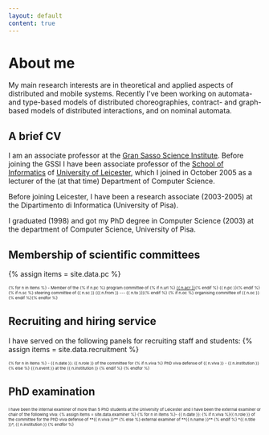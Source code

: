 ```yaml
---
layout: default
content: true
---
```


# About me

My main research interests are in theoretical and applied aspects of
distributed and mobile systems. Recently I've been working on
automata- and type-based models of distributed choreographies,
contract- and graph-based models of distributed interactions, and on
nominal automata.


## A brief CV

I am an associate professor at the [Gran Sasso Science
Institute](http://www.gssi.it).  Before joining the GSSI I have been
associate professor of the [School of
Informatics](https://cs.le.ac.uk/) of [University of
Leicester](https://www.le.ac.uk), which I joined in October 2005 as a
lecturer of the (at that time) Department of Computer Science.  

Before joining Leicester, I have been a research associate (2003-2005)
at the Dipartimento di Informatica (University of Pisa).

I graduated (1998) and got my PhD degree in Computer Science (2003) at
the department of Computer Science, University of Pisa.  

## Membership of scientific committees 
{% assign items = site.data.pc %}
<div markdown="1" style="font-size:6pt">
{% for n in items %}
- Member of the {% if n.pc %} program committee of {% if n.url %} <a href="{{ n.url }}">{{ n.acr }}</a>{% endif %} {{ n.pc }}{% endif %} {% if n.sc %} steering committee of {{ n.sc }} ({{ n.from }} --- {{ n.to }}){% endif %} {% if n.oc %} organising committee of {{ n.oc }}{% endif %}{% endfor %}
</div>

## Recruiting and hiring service
I have served on the following panels for recruiting staff and students:
{% assign items = site.data.recruitment %}
<div markdown="1" style="font-size:6pt">
{% for n in items %}
 - {{ n.date }}: {{ n.role }} of the committee for {% if n.viva %} PhD viva defense of {{ n.viva }} - {{ n.institution }} {% else %} {{ n.event }} at the {{ n.institution }} {% endif %} {% endfor %}
</div>

## PhD examination
<div markdown="1" style="font-size:6pt">
I have been the internal examiner of more than 5 PhD students at the University of Leicester
and I have been the external examiner or chair of the following viva:
{% assign items = site.data.examiner %}
{% for n in items %}- {{ n.date }}: {% if n.viva %}{{ n.role }} of the committee for the PhD viva defense of **{{ n.viva }}** {% else %} external examiner of **{{ n.name }}** {% endif %} *{{ n.title }}*, {{ n.institution }}
{% endfor %}
</div>



